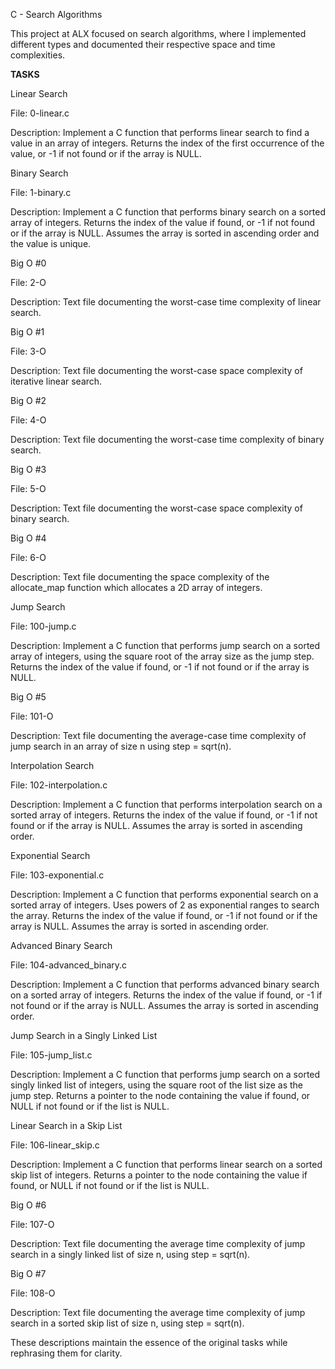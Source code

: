 C - Search Algorithms

This project at ALX focused on search algorithms, where I implemented different types and documented their respective space and time complexities.

**TASKS**

Linear Search

File: 0-linear.c

Description: Implement a C function that performs linear search to find a value in an array of integers. Returns the index of the first occurrence of the value, or -1 if not found or if the array is NULL.

Binary Search

File: 1-binary.c

Description: Implement a C function that performs binary search on a sorted array of integers. Returns the index of the value if found, or -1 if not found or if the array is NULL. Assumes the array is sorted in ascending order and the value is unique.

Big O #0

File: 2-O

Description: Text file documenting the worst-case time complexity of linear search.

Big O #1

File: 3-O

Description: Text file documenting the worst-case space complexity of iterative linear search.

Big O #2

File: 4-O

Description: Text file documenting the worst-case time complexity of binary search.

Big O #3

File: 5-O

Description: Text file documenting the worst-case space complexity of binary search.

Big O #4

File: 6-O

Description: Text file documenting the space complexity of the allocate_map function which allocates a 2D array of integers.

Jump Search

File: 100-jump.c

Description: Implement a C function that performs jump search on a sorted array of integers, using the square root of the array size as the jump step. Returns the index of the value if found, or -1 if not found or if the array is NULL.

Big O #5

File: 101-O

Description: Text file documenting the average-case time complexity of jump search in an array of size n using step = sqrt(n).

Interpolation Search

File: 102-interpolation.c

Description: Implement a C function that performs interpolation search on a sorted array of integers. Returns the index of the value if found, or -1 if not found or if the array is NULL. Assumes the array is sorted in ascending order.

Exponential Search

File: 103-exponential.c

Description: Implement a C function that performs exponential search on a sorted array of integers. Uses powers of 2 as exponential ranges to search the array. Returns the index of the value if found, or -1 if not found or if the array is NULL. Assumes the array is sorted in ascending order.

Advanced Binary Search

File: 104-advanced_binary.c

Description: Implement a C function that performs advanced binary search on a sorted array of integers. Returns the index of the value if found, or -1 if not found or if the array is NULL. Assumes the array is sorted in ascending order.

Jump Search in a Singly Linked List

File: 105-jump_list.c

Description: Implement a C function that performs jump search on a sorted singly linked list of integers, using the square root of the list size as the jump step. Returns a pointer to the node containing the value if found, or NULL if not found or if the list is NULL.

Linear Search in a Skip List

File: 106-linear_skip.c

Description: Implement a C function that performs linear search on a sorted skip list of integers. Returns a pointer to the node containing the value if found, or NULL if not found or if the list is NULL.

Big O #6

File: 107-O

Description: Text file documenting the average time complexity of jump search in a singly linked list of size n, using step = sqrt(n).

Big O #7

File: 108-O

Description: Text file documenting the average time complexity of jump search in a sorted skip list of size n, using step = sqrt(n).

These descriptions maintain the essence of the original tasks while rephrasing them for clarity.
